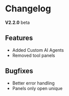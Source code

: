 # Changelog

**V2.2.0** beta

## Features

* Added Custom AI Agents
* Removed tool panels

## Bugfixes

* Better error handling
* Panels only open unique
